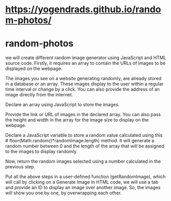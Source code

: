 # https://yogendrads.github.io/random-photos/
# random-photos
we will create different random image generator using JavaScript and HTML source code. Firstly, it requires an array to contain the URLs of images to be displayed on the webpage.

The images you see on a website generating randomly, are already stored in a database or an array. These images display to the user within a regular time interval or change by a click. You can also provide the address of an image directly from the internet.

Declare an array using JavaScript to store the images.

Provide the link or URL of images in the declared array. You can also pass the height and width in the array for the image size to display on the webpage.

Declare a JavaScript variable to store a random value calculated using this # floor(Math.random()*randomImage.length) method. It will generate a random number between 0 and the length of the array that will be assigned to the images to display randomly.

Now, return the random images selected using a number calculated in the previous step.

Put all the above steps in a user-defined function (getRandomImage), which will call by clicking on a Generate Image
In HTML code, we will use a tab and provide an ID to display an image over another image. So, the images will show you one by one, by overwrapping each other.
